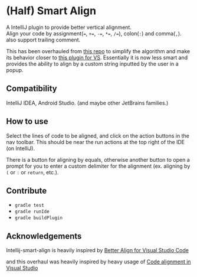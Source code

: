 # (Half) Smart Align

A IntelliJ plugin to provide better vertical alignment.  
Align your code by assignment(`=`, `+=`, `-=`, `*=`, `/=`), colon(`:`) and comma(`,`). also support trailing comment.

This has been overhauled from [this repo](https://github.com/ttyniwa/intellij-smart-align) to simplify the algorithm
and make its behavior closer to [this plugin for VS](https://github.com/cpmcgrath/codealignment).
Essentially it is now less smart and provides the ability to
align by a custom string inputted by the user in a popup.

## Compatibility

IntelliJ IDEA, Android Studio. (and maybe other JetBrains families.)

## How to use

Select the lines of code to be aligned, and click on the action
buttons in the nav toolbar. This should be near the run actions
at the top right of the IDE (on IntelliJ).

There is a button for aligning by equals, otherwise another
button to open a prompt for you to enter a custom delimiter
for the alignment (ex. aligning by `(` or `:` or `return`, etc.).

## Contribute

* `gradle test`
* `gradle runIde`
* `gradle buildPlugin`

## Acknowledgements

Intellij-smart-align is heavily inspired by [Better Align for Visual Studio Code](https://marketplace.visualstudio.com/items?itemName=wwm.better-align)

and this overhaul was heavily inspired by heavy usage of [Code alignment in Visual Studio](https://github.com/cpmcgrath/codealignment)
